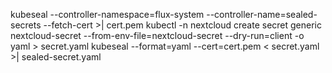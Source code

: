 kubeseal --controller-namespace=flux-system --controller-name=sealed-secrets --fetch-cert >| cert.pem
kubectl -n nextcloud create secret generic nextcloud-secret --from-env-file=nextcloud-secret --dry-run=client -o yaml > secret.yaml
kubeseal --format=yaml --cert=cert.pem < secret.yaml >| sealed-secret.yaml

